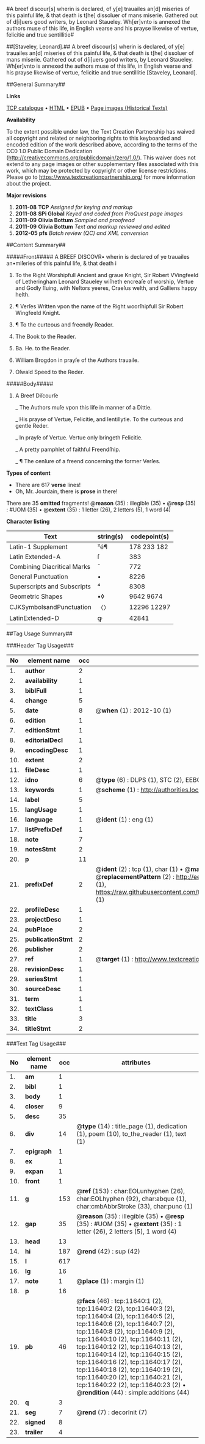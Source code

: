 #A breef discour[s] wherin is declared, of y[e] trauailes an[d] miseries of this painful life, & that death is t[he] dissoluer of mans miserie. Gathered out of d[i]uers good writers, by Leonard Staueley. Wh[er]vnto is annexed the authors muse of this life, in English vearse and his prayse likewise of vertue, felicitie and true sentillitie#

##[Staveley, Leonard].##
A breef discour[s] wherin is declared, of y[e] trauailes an[d] miseries of this painful life, & that death is t[he] dissoluer of mans miserie. Gathered out of d[i]uers good writers, by Leonard Staueley. Wh[er]vnto is annexed the authors muse of this life, in English vearse and his prayse likewise of vertue, felicitie and true sentillitie
[Staveley, Leonard].

##General Summary##

**Links**

[TCP catalogue](http://www.ota.ox.ac.uk/tcp/)  • 
[HTML](http://tei.it.ox.ac.uk/tcp/Texts-HTML/free/A12/A12947.html)  • 
[EPUB](http://tei.it.ox.ac.uk/tcp/Texts-EPUB/free/A12/A12947.epub) • 
[Page images (Historical Texts)](https://historicaltexts.jisc.ac.uk/eebo-99846656e)

**Availability**

To the extent possible under law, the Text Creation Partnership has waived all copyright and related or neighboring rights to this keyboarded and encoded edition of the work described above, according to the terms of the CC0 1.0 Public Domain Dedication (http://creativecommons.org/publicdomain/zero/1.0/). This waiver does not extend to any page images or other supplementary files associated with this work, which may be protected by copyright or other license restrictions. Please go to https://www.textcreationpartnership.org/ for more information about the project.

**Major revisions**

1. __2011-08__ __TCP__ *Assigned for keying and markup*
1. __2011-08__ __SPi Global__ *Keyed and coded from ProQuest page images*
1. __2011-09__ __Olivia Bottum__ *Sampled and proofread*
1. __2011-09__ __Olivia Bottum__ *Text and markup reviewed and edited*
1. __2012-05__ __pfs__ *Batch review (QC) and XML conversion*

##Content Summary##

#####Front#####
A BREEF DISCOVR• wherin is declared of ye trauailes an•miſeries of this painful life, & that death i
1. To the Right Worshipfull Ancient and graue Knight, Sir Robert VVingfeeld of Letheringham Leonard Staueley wiſheth encreaſe of worship, Vertue and Godly ſluing, with Neſtors yeeres, Craeſus welth, and Galliens happy helth.

1. ¶ Verſes Written vpon the name of the Right woorſhipfull Sir Robert Wingfeeld Knight.

1. ¶ To the curteous and freendly Reader.

1. The Book to the Reader.

1. Ba. He. to the Reader.

1. William Brogdon in prayſe of the Authors trauaile.

1. Oſwald Speed to the Reder.

#####Body#####

1. A Breef Diſcourſe

    _ The Authors muſe vpon this life in manner of a Dittie.

    _ His prayse of Vertue, Felicitie, and Ientillytie. To the curteous and gentle Reder.

    _ In prayſe of Vertue. Vertue only bringeth Felicitie.

    _ A pretty pamphlet of faithful Freendſhip.

    _ ¶ The cenſure of a freend concerning the former Verſes.

**Types of content**

  * There are 617 **verse** lines!
  * Oh, Mr. Jourdain, there is **prose** in there!

There are 35 **omitted** fragments! 
 @__reason__ (35) : illegible (35)  •  @__resp__ (35) : #UOM (35)  •  @__extent__ (35) : 1 letter (26), 2 letters (5), 1 word (4)

**Character listing**


|Text|string(s)|codepoint(s)|
|---|---|---|
|Latin-1 Supplement|²é¶|178 233 182|
|Latin Extended-A|ſ|383|
|Combining             Diacritical Marks|̄|772|
|General Punctuation|•|8226|
|Superscripts             and Subscripts|⁴|8308|
|Geometric Shapes|▪◊|9642 9674|
|CJKSymbolsandPunctuation|〈〉|12296 12297|
|LatinExtended-D|ꝙ|42841|

##Tag Usage Summary##

###Header Tag Usage###

|No|element name|occ|attributes|
|---|---|---|---|
|1.|__author__|2||
|2.|__availability__|1||
|3.|__biblFull__|1||
|4.|__change__|5||
|5.|__date__|8| @__when__ (1) : 2012-10 (1)|
|6.|__edition__|1||
|7.|__editionStmt__|1||
|8.|__editorialDecl__|1||
|9.|__encodingDesc__|1||
|10.|__extent__|2||
|11.|__fileDesc__|1||
|12.|__idno__|6| @__type__ (6) : DLPS (1), STC (2), EEBO-CITATION (1), PROQUEST (1), VID (1)|
|13.|__keywords__|1| @__scheme__ (1) : http://authorities.loc.gov/ (1)|
|14.|__label__|5||
|15.|__langUsage__|1||
|16.|__language__|1| @__ident__ (1) : eng (1)|
|17.|__listPrefixDef__|1||
|18.|__note__|7||
|19.|__notesStmt__|2||
|20.|__p__|11||
|21.|__prefixDef__|2| @__ident__ (2) : tcp (1), char (1)  •  @__matchPattern__ (2) : ([0-9\-]+):([0-9IVX]+) (1), (.+) (1)  •  @__replacementPattern__ (2) : http://eebo.chadwyck.com/downloadtiff?vid=$1&page=$2 (1), https://raw.githubusercontent.com/textcreationpartnership/Texts/master/tcpchars.xml#$1 (1)|
|22.|__profileDesc__|1||
|23.|__projectDesc__|1||
|24.|__pubPlace__|2||
|25.|__publicationStmt__|2||
|26.|__publisher__|2||
|27.|__ref__|1| @__target__ (1) : http://www.textcreationpartnership.org/docs/. (1)|
|28.|__revisionDesc__|1||
|29.|__seriesStmt__|1||
|30.|__sourceDesc__|1||
|31.|__term__|1||
|32.|__textClass__|1||
|33.|__title__|3||
|34.|__titleStmt__|2||


###Text Tag Usage###

|No|element name|occ|attributes|
|---|---|---|---|
|1.|__am__|1||
|2.|__bibl__|1||
|3.|__body__|1||
|4.|__closer__|9||
|5.|__desc__|35||
|6.|__div__|14| @__type__ (14) : title_page (1), dedication (1), poem (10), to_the_reader (1), text (1)|
|7.|__epigraph__|1||
|8.|__ex__|1||
|9.|__expan__|1||
|10.|__front__|1||
|11.|__g__|153| @__ref__ (153) : char:EOLunhyphen (26), char:EOLhyphen (92), char:abque (1), char:cmbAbbrStroke (33), char:punc (1)|
|12.|__gap__|35| @__reason__ (35) : illegible (35)  •  @__resp__ (35) : #UOM (35)  •  @__extent__ (35) : 1 letter (26), 2 letters (5), 1 word (4)|
|13.|__head__|13||
|14.|__hi__|187| @__rend__ (42) : sup (42)|
|15.|__l__|617||
|16.|__lg__|16||
|17.|__note__|1| @__place__ (1) : margin (1)|
|18.|__p__|16||
|19.|__pb__|46| @__facs__ (46) : tcp:11640:1 (2), tcp:11640:2 (2), tcp:11640:3 (2), tcp:11640:4 (2), tcp:11640:5 (2), tcp:11640:6 (2), tcp:11640:7 (2), tcp:11640:8 (2), tcp:11640:9 (2), tcp:11640:10 (2), tcp:11640:11 (2), tcp:11640:12 (2), tcp:11640:13 (2), tcp:11640:14 (2), tcp:11640:15 (2), tcp:11640:16 (2), tcp:11640:17 (2), tcp:11640:18 (2), tcp:11640:19 (2), tcp:11640:20 (2), tcp:11640:21 (2), tcp:11640:22 (2), tcp:11640:23 (2)  •  @__rendition__ (44) : simple:additions (44)|
|20.|__q__|3||
|21.|__seg__|7| @__rend__ (7) : decorInit (7)|
|22.|__signed__|8||
|23.|__trailer__|4||
